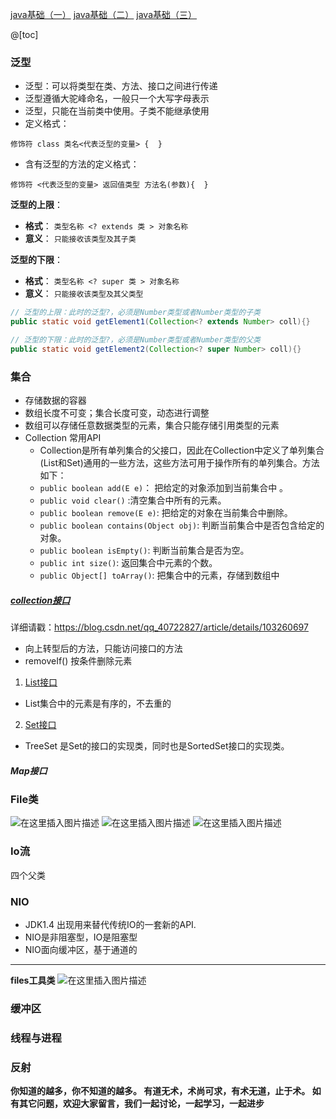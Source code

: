 ﻿[java基础（一）](https://blog.csdn.net/qq_40722827/article/details/104591885)
[java基础（二）](https://blog.csdn.net/qq_40722827/article/details/104607292)
[java基础（三）](https://blog.csdn.net/qq_40722827/article/details/104627933)

@[toc]
###  泛型
* 泛型：可以将类型在类、方法、接口之间进行传递
* 泛型遵循大驼峰命名，一般只一个大写字母表示
* 泛型，只能在当前类中使用。子类不能继承使用
* 定义格式：
~~~
修饰符 class 类名<代表泛型的变量> {  }
~~~
* 含有泛型的方法的定义格式：
~~~
修饰符 <代表泛型的变量> 返回值类型 方法名(参数){  }
~~~
**泛型的上限**：

* **格式**： `类型名称 <? extends 类 > 对象名称`
* **意义**： `只能接收该类型及其子类`

**泛型的下限**：

- **格式**： `类型名称 <? super 类 > 对象名称`
- **意义**： `只能接收该类型及其父类型`

```java
// 泛型的上限：此时的泛型?，必须是Number类型或者Number类型的子类
public static void getElement1(Collection<? extends Number> coll){}

// 泛型的下限：此时的泛型?，必须是Number类型或者Number类型的父类
public static void getElement2(Collection<? super Number> coll){}
```
###  集合
* 存储数据的容器
* 数组长度不可变；集合长度可变，动态进行调整
* 数组可以存储任意数据类型的元素，集合只能存储引用类型的元素
* Collection 常用API
	* Collection是所有单列集合的父接口，因此在Collection中定义了单列集合(List和Set)通用的一些方法，这些方法可用于操作所有的单列集合。方法如下：
	* `public boolean add(E e)`：  把给定的对象添加到当前集合中 。
	* `public void clear()` :清空集合中所有的元素。
	* `public boolean remove(E e)`: 把给定的对象在当前集合中删除。
	* `public boolean contains(Object obj)`: 判断当前集合中是否包含给定的对象。
	* `public boolean isEmpty()`: 判断当前集合是否为空。
	* `public int size()`: 返回集合中元素的个数。
	* `public Object[] toArray()`: 把集合中的元素，存储到数组中
#####  [collection接口](https://blog.csdn.net/qq_40722827/article/details/103260697)
详细请戳：https://blog.csdn.net/qq_40722827/article/details/103260697
* 向上转型后的方法，只能访问接口的方法
* removeIf()   按条件删除元素
1. [List接口](https://blog.csdn.net/qq_40722827/article/details/103242486)
* List集合中的元素是有序的，不去重的

2. [Set接口](https://blog.csdn.net/qq_40722827/article/details/103249949)
* TreeSet  是Set的接口的实现类，同时也是SortedSet接口的实现类。



#####  Map接口

###  File类
![在这里插入图片描述](https://img-blog.csdnimg.cn/20200303140834757.png?x-oss-process=image/watermark,type_ZmFuZ3poZW5naGVpdGk,shadow_10,text_aHR0cHM6Ly9ibG9nLmNzZG4ubmV0L3FxXzQwNzIyODI3,size_16,color_FFFFFF,t_70)
![在这里插入图片描述](https://img-blog.csdnimg.cn/2020030314113526.png?x-oss-process=image/watermark,type_ZmFuZ3poZW5naGVpdGk,shadow_10,text_aHR0cHM6Ly9ibG9nLmNzZG4ubmV0L3FxXzQwNzIyODI3,size_16,color_FFFFFF,t_70)
![在这里插入图片描述](https://img-blog.csdnimg.cn/20200303141635633.png?x-oss-process=image/watermark,type_ZmFuZ3poZW5naGVpdGk,shadow_10,text_aHR0cHM6Ly9ibG9nLmNzZG4ubmV0L3FxXzQwNzIyODI3,size_16,color_FFFFFF,t_70)

### Io流
四个父类

###  NIO
* JDK1.4  出现用来替代传统IO的一套新的API.
* NIO是非阻塞型，IO是阻塞型
* NIO面向缓冲区，基于通道的
---------------------------------
**files工具类**
![在这里插入图片描述](https://img-blog.csdnimg.cn/20200303152218963.png?x-oss-process=image/watermark,type_ZmFuZ3poZW5naGVpdGk,shadow_10,text_aHR0cHM6Ly9ibG9nLmNzZG4ubmV0L3FxXzQwNzIyODI3,size_16,color_FFFFFF,t_70)

###  缓冲区
###  线程与进程
###  反射

**你知道的越多，你不知道的越多。
有道无术，术尚可求，有术无道，止于术。
如有其它问题，欢迎大家留言，我们一起讨论，一起学习，一起进步**
